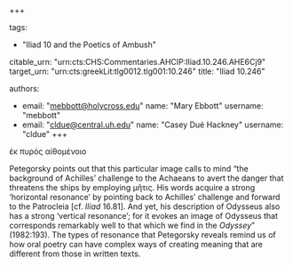 +++

tags:
- "Iliad 10 and the Poetics of Ambush"

citable_urn: "urn:cts:CHS:Commentaries.AHCIP:Iliad.10.246.AHE6Cj9"
target_urn: "urn:cts:greekLit:tlg0012.tlg001:10.246"
title: "Iliad 10.246"

authors:
- email: "mebbott@holycross.edu"
  name: "Mary Ebbott"
  username: "mebbott"
- email: "cldue@central.uh.edu"
  name: "Casey Dué Hackney"
  username: "cldue"
+++

<p>ἐκ πυρὸς αἰθομένοιο </p><p>Petegorsky points out that this particular image calls to mind “the background of Achilles’ challenge to the Achaeans to avert the danger that threatens the ships by employing μῆτις. His words acquire a strong ‘horizontal resonance’ by pointing back to Achilles’ challenge and forward to the Patrocleia [cf. <em>Iliad</em> 16.81]. And yet, his description of Odysseus also has a strong ‘vertical resonance’; for it evokes an image of Odysseus that corresponds remarkably well to that which we find in the <em>Odyssey</em>” (1982:193). The types of resonance that Petegorsky reveals remind us of how oral poetry can have complex ways of creating meaning that are different from those in written texts.  </p>